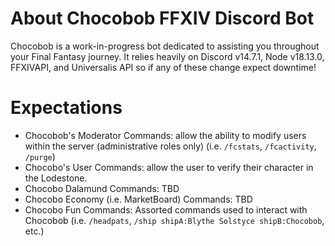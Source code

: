 # About Chocobob FFXIV Discord Bot
Chocobob is a work-in-progress bot dedicated to assisting you throughout your Final Fantasy journey. It relies heavily on Discord v14.7.1, Node v18.13.0, FFXIVAPI, and Universalis API so if any of these change expect downtime!

# Expectations
- Chocobob's Moderator Commands: allow the ability to modify users within the server (administrative roles only) (i.e. `/fcstats`, `/fcactivity`, `/purge`)
- Chocobo's User Commands: allow the user to verify their character in the Lodestone.
- Chocobo Dalamund Commands: TBD
- Chocobo Economy (i.e. MarketBoard) Commands: TBD
- Chocobo Fun Commands: Assorted commands used to interact with Chocobob (i.e. `/headpats`, `/ship shipA:Blythe Solstyce shipB:Chocobob`, etc.)
